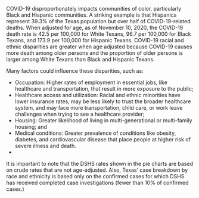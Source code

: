 COVID-19 disproportionately impacts communities of color, particularly Black and Hispanic communities. A striking example is that Hispanics represent 39.3% of the Texas population but over half of COVID-19-related deaths. When adjusted for age, as of November 10, 2020, the COVID-19 death rate is 42.5 per 100,000 for White Texans, 96.7 per 100,000 for Black Texans, and 173.9 per 100,000 for Hispanic Texans. COVID-19 racial and ethnic disparities are greater when age adjusted because COVID-19 causes more death among older persons and the proportion of older persons is larger among White Texans than Black and Hispanic Texans.

Many factors could influence these disparities, such as:

*	Occupation: Higher rates of employment in essential jobs, like healthcare and transportation, that result in more exposure to the public;
*	Healthcare access and utilization:  Racial and ethnic minorities have lower insurance rates, may be less likely to trust the broader healthcare system, and may face more transportation, child care, or work leave challenges when trying to see a healthcare provider;
*	Housing: Greater likelihood of living in multi-generational or multi-family housing; and
*	Medical conditions: Greater prevalence of conditions like obesity, diabetes, and cardiovascular disease that place people at higher risk of severe illness and death.
*
It is important to note that the DSHS rates shown in the pie charts are based on crude rates that are not age-adjusted. Also, Texas’ case breakdown by race and ethnicity is based only on the confirmed cases for which DSHS has received completed case investigations (fewer than 10% of confirmed cases.)
